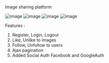 Image sharing platform


![image](https://user-images.githubusercontent.com/73902199/128806544-ed2c5673-3a13-4dfc-b381-c6fb3e43953a.png)
![image](https://user-images.githubusercontent.com/73902199/128806657-608578ca-ac1a-4ef4-b945-5b18f7346e0e.png)
![image](https://user-images.githubusercontent.com/73902199/128806705-fa3203a8-b8f8-4246-8687-0dbce8d87c1f.png)
![image](https://user-images.githubusercontent.com/73902199/128806752-ac3188f8-4742-4457-89d0-e62f88f61d9d.png)



Features :

1) Register, Login, Logout 
2) Like, Unlike to images
3) Follow, Unfollow to users
4) Ajax pagination 
5) Added Social Auth Facebook and GoogleAuth
